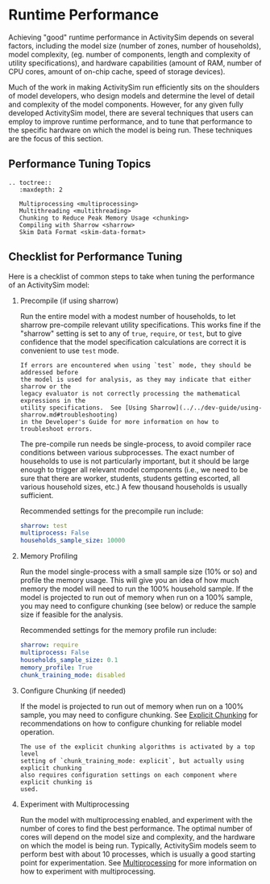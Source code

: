 # Runtime Performance

Achieving "good" runtime performance in ActivitySim depends on several factors,
including the model size (number of zones, number of households), model complexity,
(eg. number of components, length and complexity of utility specifications), and
hardware capabilities (amount of RAM, number of CPU cores, amount of on-chip cache,
speed of storage devices).

Much of the work in making ActivitySim run efficiently sits on the shoulders of
model developers, who design models and determine the level of detail and complexity
of the model components. However, for any given fully developed ActivitySim model,
there are several techniques that users can employ to improve runtime performance,
and to tune that performance to the specific hardware on which the model is being run.
These techniques are the focus of this section.

## Performance Tuning Topics
```{eval-rst}
.. toctree::
   :maxdepth: 2

   Multiprocessing <multiprocessing>
   Multithreading <multithreading>
   Chunking to Reduce Peak Memory Usage <chunking>
   Compiling with Sharrow <sharrow>
   Skim Data Format <skim-data-format>
```

## Checklist for Performance Tuning

Here is a checklist of common steps to take when tuning the performance of an
ActivitySim model:

1. Precompile (if using sharrow)

    Run the entire model with a modest number of households, to let sharrow
    pre-compile relevant utility specifications.  This works fine if the "sharrow"
    setting is set to any of `true`, `require`, or `test`, but to give confidence that
    the model specification calculations are correct it is convenient to use `test` mode.

    ```{important}
    If errors are encountered when using `test` mode, they should be addressed before
    the model is used for analysis, as they may indicate that either sharrow or the
    legacy evaluator is not correctly processing the mathematical expressions in the
    utility specifications.  See [Using Sharrow](../../dev-guide/using-sharrow.md#troubleshooting)
    in the Developer's Guide for more information on how to troubleshoot errors.
    ```

    The pre-compile run needs be single-process, to avoid compiler race conditions between
    various subprocesses. The exact number of households to use is not particularly important,
    but it should be large enough to trigger all relevant model components (i.e., we need
    to be sure that there are worker, students, students getting escorted, all various
    household sizes, etc.)  A few thousand households is usually sufficient.

    Recommended settings for the precompile run include:

    ```yaml
    sharrow: test
    multiprocess: False
    households_sample_size: 10000
    ```

2. Memory Profiling

    Run the model single-process with a small sample size (10% or so) and profile
    the memory usage. This will give you an idea of how much memory the model will
    need to run the 100% household sample.  If the model is projected to run out of
    memory when run on a 100% sample, you may need to configure chunking (see below)
    or reduce the sample size if feasible for the analysis.

    Recommended settings for the memory profile run include:

    ```yaml
    sharrow: require
    multiprocess: False
    households_sample_size: 0.1
    memory_profile: True
    chunk_training_mode: disabled
    ```

3. Configure Chunking (if needed)

    If the model is projected to run out of memory when run on a 100% sample, you
    may need to configure chunking.  See [Explicit Chunking](chunking.md#explicit-chunking)
    for recommendations on how to configure chunking for reliable model operation.

    ```{note}
    The use of the explicit chunking algorithms is activated by a top level
    setting of `chunk_training_mode: explicit`, but actually using explicit chunking
    also requires configuration settings on each component where explicit chunking is
    used.
    ```

4. Experiment with Multiprocessing

    Run the model with multiprocessing enabled, and experiment with the number of
    cores to find the best performance.  The optimal number of cores will depend on
    the model size and complexity, and the hardware on which the model is being run.
    Typically, ActivitySim models seem to perform best with about 10 processes, which
    is usually a good starting point for experimentation. See [Multiprocessing](multiprocessing.md)
    for more information on how to experiment with multiprocessing.
